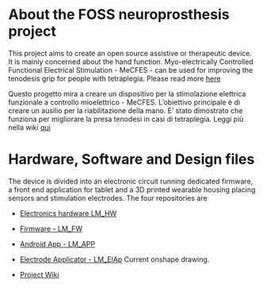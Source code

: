 # About the FOSS neuroprosthesis project
This project aims to create an open source assistive or therapeutic device. It is mainly concerned about the hand function. Myo-electrically Controlled Functional Electrical Stimulation - MeCFES - can be used for improving the tenodesis grip for people with tetraplegia. 
Please read more [here](https://github.com/ThorsenRune/MeCFES/wiki)

Questo progetto mira a creare un dispositivo per la stimolazione elettrica funzionale a controllo mioelettrico - MeCFES. L’obiettivo principale è di creare un ausilio per la riabilitazione della mano. E’ stato dimostrato che funziona per migliorare la presa tenodesi in casi di tetraplegia. 
Leggi più nella wiki [qui](https://translate.google.com/translate?hl=&sl=en&tl=it&u=https%3A%2F%2Fgithub.com%2FThorsenRune%2FMeCFES%2Fwiki)

# Hardware, Software and Design files
The device is divided into an electronic circuit running dedicated firmware, a front end application for tablet and a 3D printed wearable housing placing sensors and stimulation electrodes. 
The four repositories are 

* [Electronics hardware LM_HW](https://github.com/ThorsenRune/LM-HW)
* [Firmware - LM_FW]( https://github.com/ThorsenRune/LM_FW)
* [Android App - LM_APP](https://github.com/ThorsenRune/LM-Android)
* [Electrode Applicator - LM_ElAp](https://cad.onshape.com/documents/661382f7fa0e94bae04c481c/w/cea5bdd3a732ac9eed1e4dd4/e/99b5a64c64c716ef593bdf7d) Current onshape drawing.

* [Project Wiki](https://github.com/ThorsenRune/MeCFES/wiki)

